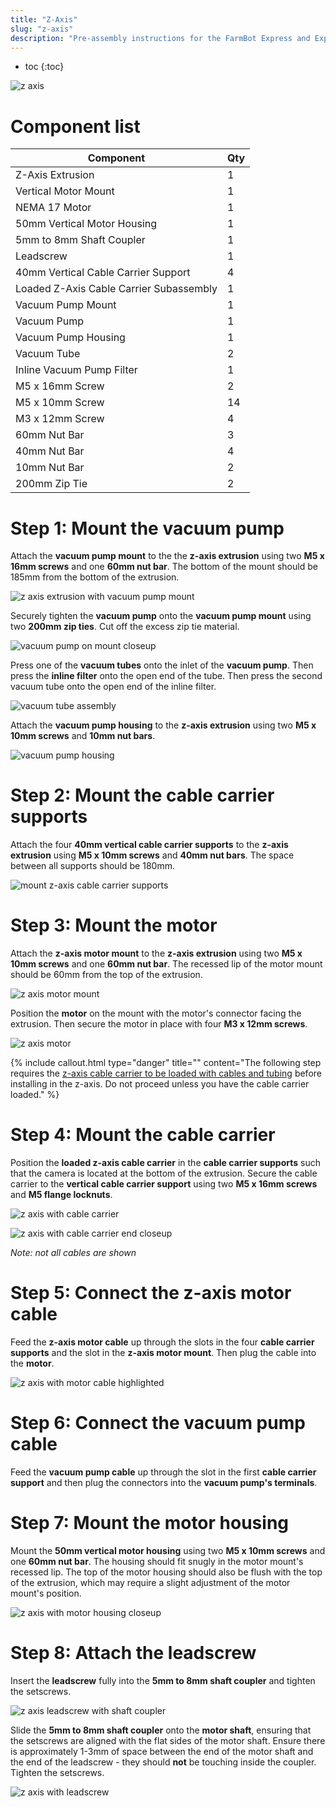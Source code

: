 ```yaml
---
title: "Z-Axis"
slug: "z-axis"
description: "Pre-assembly instructions for the FarmBot Express and Express XL Z-axis"
---
```


* toc
{:toc}


![z axis](_images/z_axis.png)

# Component list

|Component                     |Qty                           |
|------------------------------|------------------------------|
|Z-Axis Extrusion              |1
|Vertical Motor Mount          |1
|NEMA 17 Motor                 |1
|50mm Vertical Motor Housing   |1
|5mm to 8mm Shaft Coupler      |1
|Leadscrew                     |1
|40mm Vertical Cable Carrier Support|4
|Loaded Z-Axis Cable Carrier Subassembly|1
|Vacuum Pump Mount             |1
|Vacuum Pump                   |1
|Vacuum Pump Housing           |1
|Vacuum Tube                   |2
|Inline Vacuum Pump Filter     |1
|M5 x 16mm Screw               |2
|M5 x 10mm Screw               |14
|M3 x 12mm Screw               |4
|60mm Nut Bar                  |3
|40mm Nut Bar                  |4
|10mm Nut Bar                  |2
|200mm Zip Tie                 |2

# Step 1: Mount the vacuum pump
Attach the **vacuum pump mount** to the the **z-axis extrusion** using two **M5 x 16mm screws** and one **60mm nut bar**. The bottom of the mount should be 185mm from the bottom of the extrusion.

![z axis extrusion with vacuum pump mount](_images/z_axis_extrusion_with_vacuum_pump_mount.png)

Securely tighten the **vacuum pump** onto the **vacuum pump mount** using two **200mm zip ties**. Cut off the excess zip tie material.

![vacuum pump on mount closeup](_images/vacuum_pump_on_mount_closeup.png)

Press one of the **vacuum tubes** onto the inlet of the **vacuum pump**. Then press the **inline filter** onto the open end of the tube. Then press the second vacuum tube onto the open end of the inline filter.

![vacuum tube assembly](_images/vacuum_tube_assembly.png)

Attach the **vacuum pump housing** to the **z-axis extrusion** using two **M5 x 10mm screws** and **10mm nut bars**.

![vacuum pump housing](_images/vacuum_pump_housing.png)

# Step 2: Mount the cable carrier supports
Attach the four **40mm vertical cable carrier supports** to the **z-axis extrusion** using **M5 x 10mm screws** and **40mm nut bars**. The space between all supports should be 180mm.

![mount z-axis cable carrier supports](_images/mount_z-axis_cable_carrier_supports.png)

# Step 3: Mount the motor
Attach the **z-axis motor mount** to the **z-axis extrusion** using two **M5 x 10mm screws** and one **60mm nut bar**. The recessed lip of the motor mount should be 60mm from the top of the extrusion.

![z axis motor mount](_images/z_axis_motor_mount.png)

Position the **motor** on the mount with the motor's connector facing the extrusion. Then secure the motor in place with four **M3 x 12mm screws**.

![z axis motor](_images/z_axis_motor.png)



{%
include callout.html
type="danger"
title=""
content="The following step requires the [z-axis cable carrier to be loaded with cables and tubing](cable-carriers.md) before installing in the z-axis. Do not proceed unless you have the cable carrier loaded."
%}

# Step 4: Mount the cable carrier
Position the **loaded z-axis cable carrier** in the **cable carrier supports** such that the camera is located at the bottom of the extrusion. Secure the cable carrier to the **vertical cable carrier support** using two **M5 x 16mm screws** and **M5 flange locknuts**.

![z axis with cable carrier](_images/z_axis_with_cable_carrier.png)



![z axis with cable carrier end closeup](_images/z_axis_with_cable_carrier_end_closeup.png)

_Note: not all cables are shown_

# Step 5: Connect the z-axis motor cable
Feed the **z-axis motor cable** up through the slots in the four **cable carrier supports** and the slot in the **z-axis motor mount**. Then plug the cable into the **motor**.

![z axis with motor cable highlighted](_images/z_axis_with_motor_cable_highlighted.png)

# Step 6: Connect the vacuum pump cable
Feed the **vacuum pump cable** up through the slot in the first **cable carrier support** and then plug the connectors into the **vacuum pump's terminals**.


# Step 7: Mount the motor housing
Mount the **50mm vertical motor housing** using two **M5 x 10mm screws** and one **60mm nut bar**. The housing should fit snugly in the motor mount's recessed lip. The top of the motor housing should also be flush with the top of the extrusion, which may require a slight adjustment of the motor mount's position.

![z axis with motor housing closeup](_images/z_axis_with_motor_housing_closeup.png)

# Step 8: Attach the leadscrew
Insert the **leadscrew** fully into the **5mm to 8mm shaft coupler** and tighten the setscrews.

![z axis leadscrew with shaft coupler](_images/z_axis_leadscrew_with_shaft_coupler.png)

Slide the **5mm to 8mm shaft coupler** onto the **motor shaft**, ensuring that the setscrews are aligned with the flat sides of the motor shaft. Ensure there is approximately 1-3mm of space between the end of the motor shaft and the end of the leadscrew - they should **not** be touching inside the coupler. Tighten the setscrews.

![z axis with leadscrew](_images/z_axis_with_leadscrew.png)




